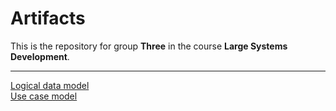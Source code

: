 # Artifacts
This is the repository for group **Three** in the course **Large Systems Development**.
</br>

---

[Logical data model](https://github.com/Team-Three-LSD/Artifacts/blob/master/Logical%20Data%20Model.pdf)</br>
[Use case model](https://github.com/Team-Three-LSD/Artifacts/blob/master/Use%20cases.pdf)
